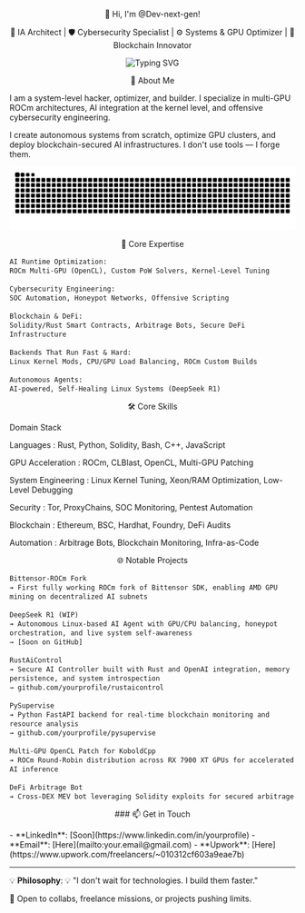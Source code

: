<p align="center">👋 Hi, I'm @Dev-next-gen!</p>


<p align="center">🧠 IA Architect | 🛡️ Cybersecurity Specialist | ⚙️ Systems & GPU Optimizer | 🔗 Blockchain Innovator</p>

<div align="center">
  <img src="https://readme-typing-svg.herokuapp.com?font=Fira+Code&size=20&pause=1000&color=00FF00&center=true&vCenter=true&width=1000&lines=Self-taught+builder+of+AI+infrastructures,+GPU-accelerated+systems,+and+decentralized+automation+tools." alt="Typing SVG" />
</div>

<p align="center">🧬 About Me

I am a system-level hacker, optimizer, and builder.
I specialize in multi-GPU ROCm architectures, AI integration at the kernel level, and offensive cybersecurity engineering.

I create autonomous systems from scratch, optimize GPU clusters, and deploy blockchain-secured AI infrastructures.
I don't use tools — I forge them.

<p align="center">
  <picture>
    <source media="(prefers-color-scheme: dark)" srcset="https://raw.githubusercontent.com/shahradelahi/shahradelahi/output/github-contribution-grid-snake-dark.svg">
    <source media="(prefers-color-scheme: light)" srcset="https://raw.githubusercontent.com/shahradelahi/shahradelahi/output/github-contribution-grid-snake.svg">
    <img alt="Contribution Snake" src="https://raw.githubusercontent.com/shahradelahi/shahradelahi/output/github-contribution-grid-snake.svg">
  </picture>
</p>


<p align="center">💼 Core Expertise</p>

    AI Runtime Optimization:
    ROCm Multi-GPU (OpenCL), Custom PoW Solvers, Kernel-Level Tuning

    Cybersecurity Engineering:
    SOC Automation, Honeypot Networks, Offensive Scripting

    Blockchain & DeFi:
    Solidity/Rust Smart Contracts, Arbitrage Bots, Secure DeFi Infrastructure

    Backends That Run Fast & Hard:
    Linux Kernel Mods, CPU/GPU Load Balancing, ROCm Custom Builds

    Autonomous Agents:
    AI-powered, Self-Healing Linux Systems (DeepSeek R1)
   
<p align="center">🛠️ Core Skills</p>

Domain	Stack

Languages : 
Rust, Python, Solidity, Bash, C++, JavaScript

GPU Acceleration : 
ROCm, CLBlast, OpenCL, Multi-GPU Patching

System Engineering : 
Linux Kernel Tuning, Xeon/RAM Optimization, Low-Level Debugging

Security : 
Tor, ProxyChains, SOC Monitoring, Pentest Automation

Blockchain : 
Ethereum, BSC, Hardhat, Foundry, DeFi Audits 

Automation : 
Arbitrage Bots, Blockchain Monitoring, Infra-as-Code

<p align="center">🌐 Notable Projects</p>

    Bittensor-ROCm Fork
    ➔ First fully working ROCm fork of Bittensor SDK, enabling AMD GPU mining on decentralized AI subnets
    
    DeepSeek R1 (WIP)
    ➔ Autonomous Linux-based AI Agent with GPU/CPU balancing, honeypot orchestration, and live system self-awareness
    → [Soon on GitHub]

    RustAiControl
    ➔ Secure AI Controller built with Rust and OpenAI integration, memory persistence, and system introspection
    → github.com/yourprofile/rustaicontrol

    PySupervise
    ➔ Python FastAPI backend for real-time blockchain monitoring and resource analysis
    → github.com/yourprofile/pysupervise

    Multi-GPU OpenCL Patch for KoboldCpp
    ➔ ROCm Round-Robin distribution across RX 7900 XT GPUs for accelerated AI inference
    
    DeFi Arbitrage Bot
    ➔ Cross-DEX MEV bot leveraging Solidity exploits for secured arbitrage
    
<p align="center">### 📫 Get in Touch</p>
- **LinkedIn**: [Soon](https://www.linkedin.com/in/yourprofile)
- **Email**: [Here](mailto:your.email@gmail.com)
- **Upwork**: [Here](https://www.upwork.com/freelancers/~010312cf603a9eae7b)

---

💡 **Philosophy**: 💡 "I don't wait for technologies. I build them faster."

🔗 Open to collabs, freelance missions, or projects pushing limits.

